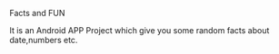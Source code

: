Facts and FUN

It is an Android APP Project
which give you some random facts about date,numbers etc.
